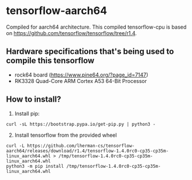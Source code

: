 # tensorflow-aarch64

Compiled for aarch64 architecture. This compiled tensorflow-cpu is based on https://github.com/tensorflow/tensorflow/tree/r1.4.

Hardware specifications that's being used to compile this tensorflow
---------

- rock64 board (https://www.pine64.org/?page_id=7147)
- RK3328 Quad-Core ARM Cortex A53 64-Bit Processor


How to install?
-----

1. Install pip:

```shell
curl -sL https://bootstrap.pypa.io/get-pip.py | python3 -
```

2. Install tensorflow from the provided wheel

```shell
curl -L https://github.com/lherman-cs/tensorflow-aarch64/releases/download/r1.4/tensorflow-1.4.0rc0-cp35-cp35m-linux_aarch64.whl > /tmp/tensorflow-1.4.0rc0-cp35-cp35m-linux_aarch64.whl
python3 -m pip install /tmp/tensorflow-1.4.0rc0-cp35-cp35m-linux_aarch64.whl
```
